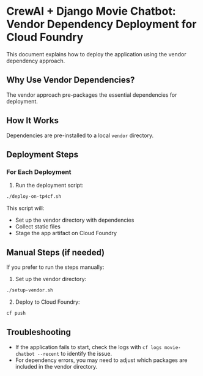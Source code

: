 # CrewAI + Django Movie Chatbot: Vendor Dependency Deployment for Cloud Foundry

This document explains how to deploy the application using the vendor dependency approach.

## Why Use Vendor Dependencies?

The vendor approach pre-packages the essential dependencies for deployment.

## How It Works

Dependencies are pre-installed to a local `vendor` directory.

## Deployment Steps

### For Each Deployment

1. Run the deployment script:

```bash
./deploy-on-tp4cf.sh
```

This script will:

- Set up the vendor directory with dependencies
- Collect static files
- Stage the app artifact on Cloud Foundry

## Manual Steps (if needed)

If you prefer to run the steps manually:

1. Set up the vendor directory:

```bash
./setup-vendor.sh
```

2. Deploy to Cloud Foundry:

```bash
cf push
```

## Troubleshooting

- If the application fails to start, check the logs with `cf logs movie-chatbot --recent` to identify the issue.
- For dependency errors, you may need to adjust which packages are included in the vendor directory.
